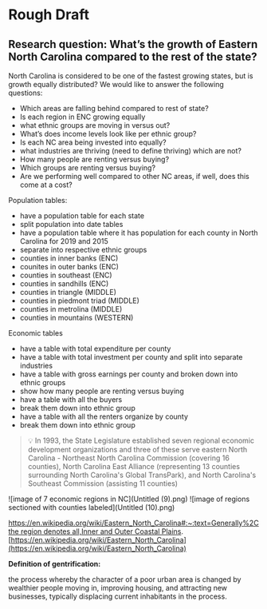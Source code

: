 # Rough Draft

## Research question: What’s the growth of Eastern North Carolina compared to the rest of the state?


North Carolina is considered to be one of the fastest growing states, but is growth equally distributed? We would like to answer the following questions:

* Which areas are falling behind compared to rest of state?
* Is each region in ENC growing equally
* what ethnic groups are moving in versus out?
* What’s does income levels look like per ethnic group?
* Is each NC area being invested into equally?
* what industries are thriving (need to define thriving) which are not?
* How many people are renting versus buying?
* Which groups are renting versus buying?
* Are we performing well compared to other NC areas, if well, does this come at a
cost?

Population tables:
* have a population table for each state
* split population into date tables
* have a population table where it has population for each county in North Carolina
for 2019 and 2015
* separate into respective ethnic groups
* counties in inner banks (ENC)
* counites in outer banks (ENC)
* counties in southeast (ENC)
* counties in sandhills (ENC)
* counties in triangle (MIDDLE)
* counties in piedmont triad (MIDDLE)
* counties in metrolina (MIDDLE)
* counties in mountains (WESTERN)

Economic tables
* have a table with total expenditure per county
* have a table with total investment per county and split into separate industries
* have a table with gross earnings per county and broken down into ethnic groups
* show how many people are renting versus buying
* have a table with all the buyers
* break them down into ethnic group
* have a table with all the renters organize by county
* break them down into ethnic group


> 💡 In 1993, the State Legislature established seven regional economic
> development organizations and three of these serve eastern North Carolina -
> Northeast North Carolina Commission (covering 16 counties), North Carolina
> East Alliance (representing 13 counties surrounding North Carolina's Global
> TransPark), and North Carolina's Southeast Commission (assisting 11
> counties)


![image of 7 economic regions in NC](Untitled (9).png)
![image of regions sectioned with counties labeled](Untitled (10).png)

[https://en.wikipedia.org/wiki/Eastern_North_Carolina#:~:text=Generally%2C the region denotes all,Inner and Outer Coastal Plains](https://en.wikipedia.org/wiki/Eastern_North_Carolina#:~:text=Generally%2C%20the%20region%20denotes%20all,Inner%20and%20Outer%20Coastal%20Plains).
[https://en.wikipedia.org/wiki/Eastern_North_Carolina](https://en.wikipedia.org/wiki/Eastern_North_Carolina)

**Definition of gentrification:**

the process whereby the character of a poor urban area is changed by wealthier people moving in, improving housing, and attracting new businesses, typically displacing current inhabitants in the process.
